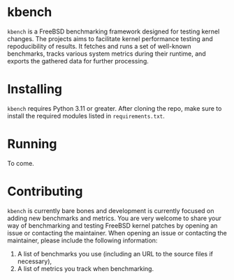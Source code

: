 # kbench
`kbench` is a FreeBSD benchmarking framework designed for testing kernel changes.
The projects aims to facilitate kernel performance testing and repoducibility of results.
It fetches and runs a set of well-known benchmarks, tracks various system metrics during their runtime, and exports the gathered data for further processing.

# Installing
`kbench` requires Python 3.11 or greater. After cloning the repo, make sure to install the required modules listed in `requirements.txt`.

# Running
To come.

# Contributing
`kbench` is currently bare bones and development is currently focused on adding new benchmarks and metrics. 
You are very welcome to share your way of benchmarking and testing FreeBSD kernel patches by opening an issue or contacting the maintainer.
When opening an issue or contacting the maintainer, please include the following information:
1. A list of benchmarks you use (including an URL to the source files if necessary),
2. A list of metrics you track when benchmarking.
